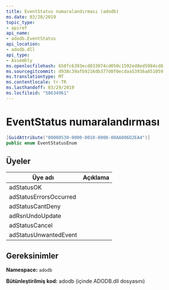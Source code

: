 ```yaml
---
title: EventStatus numaralandırması (adodb)
ms.date: 03/28/2019
topic_type:
- apiref
api_name:
- adodb.EventStatus
api_location:
- adodb.dll
api_type:
- Assembly
ms.openlocfilehash: 650fc6393ecd833074cd050c1592ed8ed5984cd8
ms.sourcegitcommit: d938c39afb9216db377d0f0ecdaa53936a851059
ms.translationtype: MT
ms.contentlocale: tr-TR
ms.lasthandoff: 03/29/2019
ms.locfileid: "58634961"
---
```

# <a name="eventstatus-enumeration"></a>EventStatus numaralandırması

```csharp
[GuidAttribute("00000530-0000-0010-8000-00AA006D2EA4")]
public enum EventStatusEnum
```
## <a name="members"></a>Üyeler

| Üye adı  | Açıklama  |
|---|---|
|adStatusOK  |   |
|adStatusErrorsOccurred  |   |
|adStatusCantDeny  |   |
|adRsnUndoUpdate  |   |
|adStatusCancel  |   |
|adStatusUnwantedEvent  |   |

## <a name="requirements"></a>Gereksinimler

**Namespace:** `adodb`

**Bütünleştirilmiş kod:** adodb (içinde ADODB.dll dosyasını)

